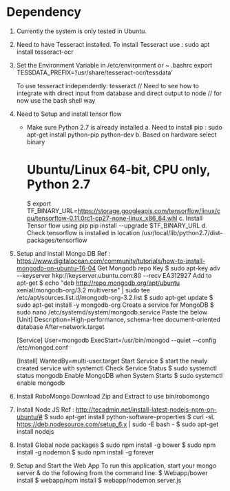 ﻿

# Dependency

1. Currently the system is only tested in Ubuntu.
2. Need to have Tesseract installed.
   To install Tesseract use : sudo apt install tesseract-ocr
3. Set the Environment Variable in /etc/environment or ~ .bashrc
   export TESSDATA_PREFIX=’/usr/share/tesseract-ocr/tessdata’

	To use tesseract independently:
	tesseract <location of the input image> <location and file name of where the txt file will be created> // Need to see how to integrate with direct input from database and direct output to node
  // for now use the bash shell way

4. Need to Setup and install tensor flow
	- Make sure Python 2.7 is already installed
	a. Need to install pip : sudo apt-get install python-pip python-dev
        b. Based on hardware select binary
        # Ubuntu/Linux 64-bit, CPU only, Python 2.7
        $ export TF_BINARY_URL=https://storage.googleapis.com/tensorflow/linux/cpu/tensorflow-0.11.0rc1-cp27-none-linux_x86_64.whl
        c. Install Tensor flow using pip
           pip install --upgrade $TF_BINARY_URL
        d. Check tensorflow is installed in location 
           /usr/local/lib/python2.7/dist-packages/tensorflow

5. Setup and install Mongo DB
    Ref : https://www.digitalocean.com/community/tutorials/how-to-install-mongodb-on-ubuntu-16-04
    Get Mongodb repo Key 
    $ sudo apt-key adv --keyserver hkp://keyserver.ubuntu.com:80 --recv EA312927
    Add to apt-get
    $ echo "deb http://repo.mongodb.org/apt/ubuntu xenial/mongodb-org/3.2 multiverse" | sudo tee /etc/apt/sources.list.d/mongodb-org-3.2.list
    $ sudo apt-get update
    $ sudo apt-get install -y mongodb-org
    Create a service for MongoDB
    $ sudo nano /etc/systemd/system/mongodb.service 
    Paste the below
	[Unit]
	Description=High-performance, schema-free document-oriented database
	After=network.target
	
	[Service]
	User=mongodb
	ExecStart=/usr/bin/mongod --quiet --config /etc/mongod.conf
	
	[Install]
	WantedBy=multi-user.target
    Start Service 
    $ start the newly created service with systemctl
    Check Service Status 
    $ sudo systemctl status mongodb
    Enable MongoDB when System Starts 
    $ sudo systemctl enable mongodb
6. Install RoboMongo
   Download Zip and Extract to use bin/robomongo
7. Install Node JS
   Ref : http://tecadmin.net/install-latest-nodejs-npm-on-ubuntu/#
	$ sudo apt-get install python-software-properties
	$ curl -sL https://deb.nodesource.com/setup_6.x | sudo -E bash -
	$ sudo apt-get install nodejs
8. Install Global node packages
	$ sudo npm install -g bower
	$ sudo npm install -g nodemon
	$ sudo npm install -g forever 
7. Setup and Start the Web App
	To run this application, start your mongo server & 
	do the following from the command line:
	$ Webapp/bower install
	$ webapp/npm install
	$ webapp/nodemon server.js


